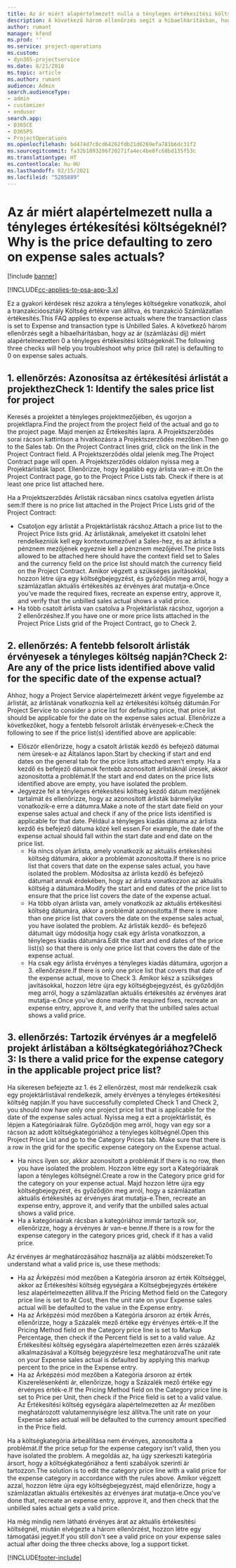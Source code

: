 ```yaml
---
title: Az ár miért alapértelmezett nulla a tényleges értékesítési költségeknél?
description: A következő három ellenőrzés segít a hibaelhárításban, hogy az ár miért alapértelmezetten 0 a tényleges értékesítési költségeknél.
author: rumant
manager: kfend
ms.prod: ''
ms.service: project-operations
ms.custom:
- dyn365-projectservice
ms.date: 8/21/2018
ms.topic: article
ms.author: rumant
audience: Admin
search.audienceType:
- admin
- customizer
- enduser
search.app:
- D365CE
- D365PS
- ProjectOperations
ms.openlocfilehash: bd474d7c0cd64262fdb21d6269efa781b6dc31f2
ms.sourcegitcommit: fa32b1893286f20271fa4ec4be8fc68bd135f53c
ms.translationtype: HT
ms.contentlocale: hu-HU
ms.lasthandoff: 02/15/2021
ms.locfileid: "5285889"
---
```

# <a name="why-is-the-price-defaulting-to-zero-on-expense-sales-actuals"></a><span data-ttu-id="d34e8-103">Az ár miért alapértelmezett nulla a tényleges értékesítési költségeknél?</span><span class="sxs-lookup"><span data-stu-id="d34e8-103">Why is the price defaulting to zero on expense sales actuals?</span></span>

[!include [banner](../includes/psa-now-project-operations.md)]

[!INCLUDE[cc-applies-to-psa-app-3.x](../includes/cc-applies-to-psa-app-3x.md)]

<span data-ttu-id="d34e8-104">Ez a gyakori kérdések rész azokra a tényleges költségekre vonatkozik, ahol a tranzakcióosztály Költség értékre van állítva, és tranzakció Számlázatlan értékesítés.</span><span class="sxs-lookup"><span data-stu-id="d34e8-104">This FAQ applies to expense actuals where the transaction class is set to Expense and transaction type is Unbilled Sales.</span></span> <span data-ttu-id="d34e8-105">A következő három ellenőrzés segít a hibaelhárításban, hogy az ár (számlázási díj) miért alapértelmezetten 0 a tényleges értékesítési költségeknél.</span><span class="sxs-lookup"><span data-stu-id="d34e8-105">The following three checks will help you troubleshoot why price (bill rate) is defaulting to 0 on expense sales actuals.</span></span>

## <a name="check-1-identify-the-sales-price-list-for-project"></a><span data-ttu-id="d34e8-106">1. ellenőrzés: Azonosítsa az értékesítési árlistát a projekthez</span><span class="sxs-lookup"><span data-stu-id="d34e8-106">Check 1: Identify the sales price list for project</span></span>

<span data-ttu-id="d34e8-107">Keresés a projektet a tényleges projektmezőjében, és ugorjon a projektlapra.</span><span class="sxs-lookup"><span data-stu-id="d34e8-107">Find the project from the project field of the actual and go to the project page.</span></span> <span data-ttu-id="d34e8-108">Majd menjen az Értékesítés lapra. A Projektszerződés sorai rácson kattintson a hivatkozásra a Projektszerződés mezőben.</span><span class="sxs-lookup"><span data-stu-id="d34e8-108">Then go to the Sales tab. On the Project Contract lines grid, click on the link in the Project Contract field.</span></span> <span data-ttu-id="d34e8-109">A Projektszerződés oldal jelenik meg.</span><span class="sxs-lookup"><span data-stu-id="d34e8-109">The Project Contract page will open.</span></span> <span data-ttu-id="d34e8-110">A Projektszerződés oldalon nyissa meg a Projektárlisták lapot. Ellenőrizze, hogy legalább egy árlista van-e itt.</span><span class="sxs-lookup"><span data-stu-id="d34e8-110">On the Project Contract page, go to the Project Price Lists tab. Check if there is at least one price list attached here.</span></span>

<span data-ttu-id="d34e8-111">Ha a Projektszerződés Árlisták rácsában nincs csatolva egyetlen árlista sem:</span><span class="sxs-lookup"><span data-stu-id="d34e8-111">If there is no price list attached in the Project Price Lists grid of the Project Contract:</span></span>

- <span data-ttu-id="d34e8-112">Csatoljon egy árlistát a Projektárlisták rácshoz.</span><span class="sxs-lookup"><span data-stu-id="d34e8-112">Attach a price list to the Project Price lists grid.</span></span> <span data-ttu-id="d34e8-113">Az árlistáknak, amelyeket itt csatolni lehet rendelkezniük kell egy kontextusmezővel a Sales-hez, és az árlista a pénznem mezőjének egyeznie kell a pénznem mezőjével.</span><span class="sxs-lookup"><span data-stu-id="d34e8-113">The price lists allowed to be attached here should have the context field set to Sales and the currency field on the price list should match the currency field on the Project Contract.</span></span> <span data-ttu-id="d34e8-114">Amikor végzett a szükséges javításokkal, hozzon létre újra egy költségbejegyzést, és győződjön meg arról, hogy a számlázatlan aktuális értékesítés az érvényes árat mutatja-e.</span><span class="sxs-lookup"><span data-stu-id="d34e8-114">Once you’ve made the required fixes, recreate an expense entry, approve it, and verify that the unbilled sales actual shows a valid price.</span></span>
- <span data-ttu-id="d34e8-115">Ha több csatolt árlista van csatolva a Projektárlisták rácshoz, ugorjon a 2 ellenőrzéshez.</span><span class="sxs-lookup"><span data-stu-id="d34e8-115">If you have one or more price lists attached in the Project Price Lists grid of the Project Contract, go to Check 2.</span></span>

## <a name="check-2-are-any-of-the-price-lists-identified-above-valid-for-the-specific-date-of-the-expense-actual"></a><span data-ttu-id="d34e8-116">2. ellenőrzés: A fentebb felsorolt árlisták érvényesek a tényleges költség napján?</span><span class="sxs-lookup"><span data-stu-id="d34e8-116">Check 2: Are any of the price lists identified above valid for the specific date of the expense actual?</span></span>

<span data-ttu-id="d34e8-117">Ahhoz, hogy a Project Service alapértelmezett árként vegye figyelembe az árlistát, az árlistának vonatkoznia kell az értékesítési költség dátumán.</span><span class="sxs-lookup"><span data-stu-id="d34e8-117">For Project Service to consider a price list for defaulting price, that price list should be applicable for the date on the expense sales actual.</span></span> <span data-ttu-id="d34e8-118">Ellenőrizze a következőket, hogy a fentebb felsorolt árlisták érvényesek-e:</span><span class="sxs-lookup"><span data-stu-id="d34e8-118">Check the following to see if the price list(s) identified above are applicable:</span></span>

- <span data-ttu-id="d34e8-119">Először ellenőrizze, hogy a csatolt árlisták kezdő és befejező dátumai nem üresek-e az Általános lapon.</span><span class="sxs-lookup"><span data-stu-id="d34e8-119">Start by checking if start and end dates on the general tab for the price lists attached aren’t empty.</span></span> <span data-ttu-id="d34e8-120">Ha a kezdő és befejező dátumok fentebb azonosított árlistáknál üresek, akkor azonosította a problémát.</span><span class="sxs-lookup"><span data-stu-id="d34e8-120">If the start and end dates on the price lists identified above are empty, you have isolated the problem.</span></span> 
- <span data-ttu-id="d34e8-121">Jegyezze fel a tényleges értékesítési költség kezdő dátum mezőjének tartalmát és ellenőrizze, hogy az azonosított árlisták bármelyike vonatkozik-e erre a dátumra.</span><span class="sxs-lookup"><span data-stu-id="d34e8-121">Make a note of the start date field on your expense sales actual and check if any of the price lists identified is applicable for that date.</span></span> <span data-ttu-id="d34e8-122">Például a tényleges kiadás dátuma az árlista kezdő és befejező dátuma közé kell essen.</span><span class="sxs-lookup"><span data-stu-id="d34e8-122">For example, the date of the expense actual should fall within the start date and end date on the price list.</span></span> 
    - <span data-ttu-id="d34e8-123">Ha nincs olyan árlista, amely vonatkozik az aktuális értékesítési költség dátumára, akkor a problémát azonosította.</span><span class="sxs-lookup"><span data-stu-id="d34e8-123">If there is no price list that covers that date on the expense sales actual, you have isolated the problem.</span></span> <span data-ttu-id="d34e8-124">Módosítsa az árlista kezdő és befejező dátumait annak érdekében, hogy az árlista vonatkozzon az aktuális költség a dátumára.</span><span class="sxs-lookup"><span data-stu-id="d34e8-124">Modify the start and end dates of the price list to ensure that the price list covers the date of the expense actual.</span></span> 
    - <span data-ttu-id="d34e8-125">Ha több olyan árlista van, amely vonatkozik az aktuális értékesítési költség dátumára, akkor a problémát azonosította.</span><span class="sxs-lookup"><span data-stu-id="d34e8-125">If there is more than one price list that covers the date on the expense sales actual, you have isolated the problem.</span></span> <span data-ttu-id="d34e8-126">Az árlisták kezdő- és befejező dátumait úgy módosítja hogy csak egy árlista vonatkozzon, a tényleges kiadás dátumára.</span><span class="sxs-lookup"><span data-stu-id="d34e8-126">Edit the start and end dates of the price list(s) so that there is only one price list that covers the date of the expense actual.</span></span> 
    - <span data-ttu-id="d34e8-127">Ha csak egy árlista érvényes a tényleges kiadás dátumára, ugorjon a 3. ellenőrzésre.</span><span class="sxs-lookup"><span data-stu-id="d34e8-127">If there is only one price list that covers that date of the expense actual, move to Check 3.</span></span>
<span data-ttu-id="d34e8-128">Amikor kész a szükséges javításokkal, hozzon létre újra egy költségbejegyzést, és győződjön meg arról, hogy a számlázatlan aktuális értékesítés az érvényes árat mutatja-e.</span><span class="sxs-lookup"><span data-stu-id="d34e8-128">Once you’ve done made the required fixes, recreate an expense entry, approve it, and verify that the unbilled sales actual shows a valid price.</span></span>

## <a name="check-3-is-there-a-valid-price-for-the-expense-category-in-the-applicable-project-price-list"></a><span data-ttu-id="d34e8-129">3. ellenőrzés: Tartozik érvényes ár a megfelelő projekt árlistában a költségkategóriához?</span><span class="sxs-lookup"><span data-stu-id="d34e8-129">Check 3: Is there a valid price for the expense category in the applicable project price list?</span></span> 

<span data-ttu-id="d34e8-130">Ha sikeresen befejezte az 1. és 2 ellenőrzést, most már rendelkezik csak egy projektárlistával rendelkezik, amely érvényes a tényleges értékesítési költség napján.</span><span class="sxs-lookup"><span data-stu-id="d34e8-130">If you have successfully completed Check 1 and Check 2, you should now have only one project price list that is applicable for the date of the expense sales actual.</span></span> <span data-ttu-id="d34e8-131">Nyissa meg a ezt a projektárlistát, és lépjen a Kategóriaárak fülre. Győződjön meg arról, hogy van egy sor a rácson az adott költségkategóriához a tényleges költségnél.</span><span class="sxs-lookup"><span data-stu-id="d34e8-131">Open this Project Price List and go to the Category Prices tab. Make sure that there is a row in the grid for the specific expense category on the Expense actual.</span></span>
 
- <span data-ttu-id="d34e8-132">Ha nincs ilyen sor, akkor azonosított a problémát.</span><span class="sxs-lookup"><span data-stu-id="d34e8-132">If there is no row, then you have isolated the problem.</span></span> <span data-ttu-id="d34e8-133">Hozzon létre egy sort a Kategóriaárak lapon a tényleges költségnél.</span><span class="sxs-lookup"><span data-stu-id="d34e8-133">Create a row in the Category price grid for the category on your expense actual.</span></span> <span data-ttu-id="d34e8-134">Majd hozzon létre újra egy költségbejegyzést, és győződjön meg arról, hogy a számlázatlan aktuális értékesítés az érvényes árat mutatja-e.</span><span class="sxs-lookup"><span data-stu-id="d34e8-134">Then, recreate an expense entry, approve it, and verify that the unbilled sales actual shows a valid price.</span></span> 
- <span data-ttu-id="d34e8-135">Ha a kategóriaárak rácsban a kategóriához immár tartozik sor, ellenőrizze, hogy a érvényes ár van-e benne.</span><span class="sxs-lookup"><span data-stu-id="d34e8-135">If there is a row for the expense category in the category prices grid, check if it has a valid price.</span></span>

<span data-ttu-id="d34e8-136">Az érvényes ár meghatározásához használja az alábbi módszereket:</span><span class="sxs-lookup"><span data-stu-id="d34e8-136">To understand what a valid price is, use these methods:</span></span>

- <span data-ttu-id="d34e8-137">Ha az Árképzési mód mezőben a Kategória ársoron az érték Költséggel, akkor az Értékesítési költség egységára a Költségbejegyzés értékére lesz alapértelmezetten állítva.</span><span class="sxs-lookup"><span data-stu-id="d34e8-137">If the Pricing Method field on the Category price line is set to At Cost, then the unit rate on your Expense sales actual will be defaulted to the value in the Expense entry.</span></span>
- <span data-ttu-id="d34e8-138">Ha az Árképzési mód mezőben a Kategória ársoron az érték Árrés, ellenőrizze, hogy a Százalék mező értéke egy érvényes érték-e.</span><span class="sxs-lookup"><span data-stu-id="d34e8-138">If the Pricing Method field on the Category price line is set to Markup Percentage, then check if the Percent field is set to a valid value.</span></span> <span data-ttu-id="d34e8-139">Az Értékesítési költség egységára alapértelmezetten ezen árrés százalék alkalmazásával a Költség bejegyzésre lesz meghatározva</span><span class="sxs-lookup"><span data-stu-id="d34e8-139">The unit rate on your Expense sales actual is defaulted by applying this markup percent to the price in the Expense entry.</span></span>
- <span data-ttu-id="d34e8-140">Ha az Árképzési mód mezőben a Kategória ársoron az érték Kiszerelésenkénti ár, ellenőrizze, hogy a Százalék mező értéke egy érvényes érték-e.</span><span class="sxs-lookup"><span data-stu-id="d34e8-140">If the Pricing Method field on the Category price line is set to Price per Unit, then check if the Price field is set to a valid value.</span></span> <span data-ttu-id="d34e8-141">Az Értékesítési költség egységára alapértelmezetten az Ár mezőben meghatározott valutamennyiségre lesz állítva.</span><span class="sxs-lookup"><span data-stu-id="d34e8-141">The unit rate on your Expense sales actual will be defaulted to the currency amount specified in the Price field.</span></span>

<span data-ttu-id="d34e8-142">Ha a költségkategória árbeállítása nem érvényes, azonosította a problémát.</span><span class="sxs-lookup"><span data-stu-id="d34e8-142">If the price setup for the expense category isn't valid, then you have isolated the problem.</span></span> <span data-ttu-id="d34e8-143">A megoldás az, ha úgy szerkeszti kategória ársort, hogy a költségkategóriához a fenti szabályok szerinti ár tartozzon.</span><span class="sxs-lookup"><span data-stu-id="d34e8-143">The solution is to edit the category price line with a valid price for the expense category in accordance with the rules above.</span></span> <span data-ttu-id="d34e8-144">Amikor végzett azzal, hozzon létre újra egy költségbejegyzést, majd ellenőrizze, hogy a számlázatlan aktuális értékesítés az érvényes árat mutatja-e.</span><span class="sxs-lookup"><span data-stu-id="d34e8-144">Once you’ve done that, recreate an expense entry, approve it, and then check that the unbilled sales actual gets a valid price.</span></span>

<span data-ttu-id="d34e8-145">Ha még mindig nem látható érvényes árat az aktuális értékesítési költségnél, miután elvégezte a három ellenőrzést, hozzon létre egy támogatási jegyet.</span><span class="sxs-lookup"><span data-stu-id="d34e8-145">If you still don't see a valid price on your expense sales actual after doing the three checks above, log a support ticket.</span></span>




[!INCLUDE[footer-include](../includes/footer-banner.md)]